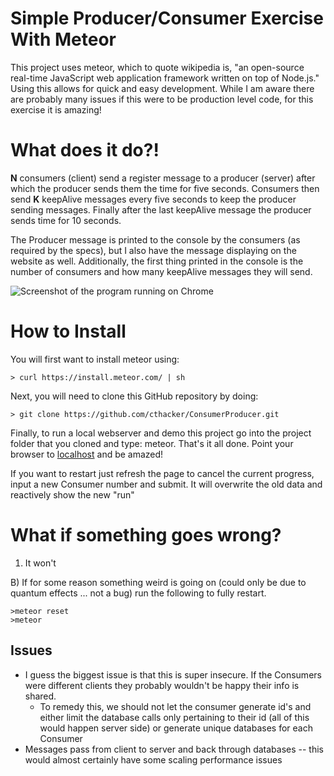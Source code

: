 # Simple Producer/Consumer Exercise With Meteor

This project uses meteor, which to quote wikipedia is, "an open-source real-time JavaScript web
application framework written on top of Node.js." Using this allows for quick and easy development.
While I am aware there are probably many issues if this were to be production level code, for this
exercise it is amazing!


# What does it do?!

**N** consumers (client) send a register message to a producer (server) after which the producer sends them the time for
five seconds. Consumers then send **K** keepAlive messages every five seconds to keep the producer
sending messages. Finally after the last keepAlive message the producer sends time for 10 seconds.

The Producer message is printed to the console by the consumers (as required by the specs), but I also have the
message displaying on the website as well. Additionally, the first thing printed in the console is
the number of consumers and how many keepAlive messages they will send.

![Screenshot of the program running on Chrome](http://screenshot/Sample-screenshot.png)


# How to Install

You will first want to install meteor using:

    > curl https://install.meteor.com/ | sh

Next, you will need to clone this GitHub repository by doing:

    > git clone https://github.com/cthacker/ConsumerProducer.git

Finally, to run a local webserver and demo this project go into the project folder that you cloned and type:
meteor. That's it all done. Point your browser to [localhost](http://localhost:3000/) and be amazed!

If you want to restart just refresh the page to cancel the current progress, input a new Consumer
number and submit. It will overwrite the old data and reactively show the new "run"
    

# What if something goes wrong?

1) It won't

B) If for some reason something weird is going on (could only be due to quantum effects ... not a bug) run the following to fully restart.
    
    >meteor reset
    >meteor 


Issues
-------------------------------
* I guess the biggest issue is that this is super insecure. If the Consumers were different clients
  they probably wouldn't be happy their info is shared.
    - To remedy this, we should not let the consumer generate id's and either limit the database
      calls only pertaining to their id (all of this would happen server side) or generate unique
      databases for each Consumer
* Messages pass from client to server and back through databases -- this would almost certainly have
  some scaling performance issues

